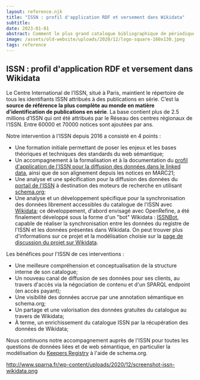 ```yaml
---
layout: reference.njk
title: "ISSN : profil d'application RDF et versement dans Wikidata"
subtitle:
date: 2023-01-01
abstract: Comment le plus grand catalogue bibliographique de périodiques s'est aligné sur un graphe sémantique. Et comment l'ISSN a valorisé ses données au travers de leur versement dans Wikidata.
image: /assets/old-website/uploads/2020/12/logo-square-160x130.jpeg
tags: reference
---
```


## ISSN : profil d'application RDF et versement dans Wikidata

Le Centre International de l'ISSN, situé à Paris, maintient le répertoire de tous les identifiants ISSN attribués à des publications en série. C’est la **source de référence la plus complète au monde en matière d’identification de publications en série**. La base contient plus de 2.5 millions d’ISSN qui ont été attribués par le Réseau des centres régionaux de l'ISSN. Entre 60000 et 70000 notices sont ajoutées par ans.

Notre intervention à l'ISSN depuis 2016 a consisté en 4 points :

- Une formation initiale permettant de poser les enjeux et les bases théoriques et techniques des standards du web sémantique;
- Un accompagnement à la formalisation et à la documentation du [profil d'application de l'ISSN pour la diffusion des données dans le linked data](https://www.issn.org/understanding-the-issn/assignment-rules/issn-linked-data-application-profile/), ainsi que de son alignement depuis les notices en MARC21;
- Une analyse et une spécification pour la diffusion des données du [portail de l'ISSN](https://portal.issn.org/) à destination des moteurs de recherche en utilisant [schema.org](http://schema.org/);
- Une analyse et un développement spécifique pour la synchronisation des données librement accessibles du catalogue de l'ISSN avec [Wikidata](http://wikidata.org/); ce développement, d'abord envisagé avec OpenRefine, a été finalement développé sous la forme d'un "bot" Wikidata : [ISSNBot](https://github.com/CIEPS/ISSNBot), capable de réaliser la synchronisation entre les données du registre de l'ISSN et les données présentes dans Wikidata. On peut trouver plus d'informations sur ce projet et la modélisation choisie sur la [page de discussion du projet sur Wikidata](https://www.wikidata.org/wiki/Wikidata_talk:WikiProject_Periodicals/Archive_2#Data_donation_from_ISSN_Register_-_Feedback_welcome).

Les bénéfices pour l'ISSN de ces interventions :

- Une meilleure compréhension et conceptualisation de la structure interne de son catalogue;
- Un nouveau canal de diffusion de ses données pour ses clients, au travers d'accès via la négociation de contenu et d'un SPARQL endpoint (en accès payant);
- Une visibilité des données accrue par une annotation sémantique en schema.org;
- Un partage et une valorisation des données gratuites du catalogue au travers de Wikidata;
- À terme, un enrichissement du catalogue ISSN par la récupération des données de Wikidata;

Nous continuons notre accompagnement auprès de l'ISSN pour toutes les questions de données liées et de web sémantique, en particulier la modélisation du [Keepers Registry](https://keepers.issn.org/) à l'aide de schema.org.


http://www.sparna.fr/wp-content/uploads/2020/12/screenshot-issn-wikidata.png